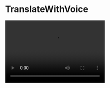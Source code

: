 # TranslateWithVoice
<video width="320" height="200" controls preload> 
    <source src="translate.mp4"></source> 
    <source src="translate.webm"></source> 
</video>
